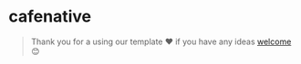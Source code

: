# cafenative

> Thank you for a using our template ❤️ if you have any ideas [welcome](https://github.com/codempireio/react-native-codempire-template/issues) 😊
